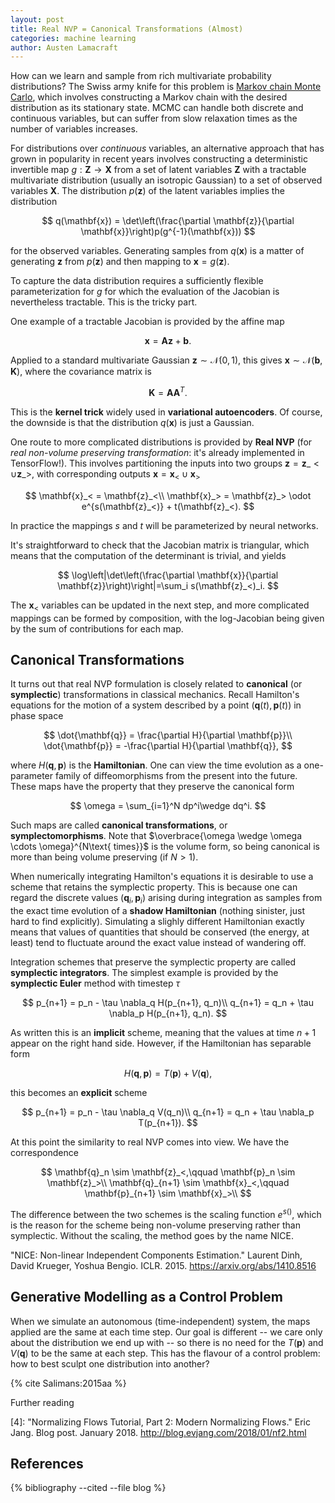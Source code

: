 ```yaml
---
layout: post
title: Real NVP = Canonical Transformations (Almost)
categories: machine learning
author: Austen Lamacraft
---
```


How can we learn and sample from rich multivariate probability distributions? The Swiss army knife for this problem is [Markov chain Monte Carlo](https://en.wikipedia.org/wiki/Markov_chain_Monte_Carlo), which involves constructing a Markov chain with the desired distribution as its stationary state. MCMC can handle both discrete and continuous variables, but can suffer from slow relaxation times as the number of variables increases.

For distributions over _continuous_ variables, an alternative approach that has grown in popularity in recent years involves constructing a deterministic invertible map $g:\mathbf{Z}\to \mathbf{X}$ from a set of latent variables $\mathbf{Z}$ with a tractable multivariate distribution (usually an isotropic Gaussian) to a set of observed variables $\mathbf{X}$. The distribution $p(\mathbf{z})$ of the latent variables implies the distribution

$$
q(\mathbf{x}) = \det\left(\frac{\partial \mathbf{z}}{\partial \mathbf{x}}\right)p(g^{-1}(\mathbf{x}))
$$

for the observed variables. Generating samples from $q(\mathbf{x})$ is a matter of generating $\mathbf{z}$ from $p(\mathbf{z})$ and then mapping to $\mathbf{x}=g(\mathbf{z})$.

To capture the data distribution requires a sufficiently flexible parameterization for $g$ for which the evaluation of the Jacobian is nevertheless tractable. This is the tricky part.

One example of a tractable Jacobian is provided by the affine map

$$
\mathbf{x} = \mathbf{A}\mathbf{z} + \mathbf{b}.
$$

Applied to a standard multivariate Gaussian $\mathbf{z}\sim \mathcal{N}(0,1)$, this gives $\mathbf{x}\sim \mathcal{N}(\mathbf{b},\mathbf{K})$, where the covariance matrix is

$$
\mathbf{K} = \mathbf{A}\mathbf{A}^T.
$$

This is the __kernel trick__ widely used in __variational autoencoders__. Of course, the downside is that the distribution $q(\mathbf{x})$ is just a Gaussian.

One route to more complicated distributions is provided by __Real NVP__ (for _real non-volume preserving transformation_: it's already implemented in TensorFlow!). This involves partitioning the inputs into two groups $\mathbf{z}=\mathbf{z}\_< \cup \mathbf{z}\_>$, with corresponding outputs $\mathbf{x}=\mathbf{x}_< \cup \mathbf{x}_>$

$$
\mathbf{x}_< = \mathbf{z}_<\\
\mathbf{x}_> = \mathbf{z}_> \odot e^{s(\mathbf{z}_<)} + t(\mathbf{z}_<).
$$

In practice the mappings $s$ and $t$ will be parameterized by neural networks.

It's straightforward to check that the Jacobian matrix is triangular, which means that the computation of the determinant is trivial, and yields

$$
\log\left|\det\left(\frac{\partial \mathbf{x}}{\partial \mathbf{z}}\right)\right|=\sum_i s(\mathbf{z}_<)_i.
$$

The $\mathbf{x}_<$ variables can be updated in the next step, and more complicated mappings can be formed by composition, with the log-Jacobian being given by the sum of contributions for each map.

## Canonical Transformations

It turns out that real NVP formulation is closely related to __canonical__ (or __symplectic__) transformations in classical mechanics. Recall Hamilton's equations for the motion of a system described by a point $(\mathbf{q}(t), \mathbf{p}(t))$ in phase space

$$
\dot{\mathbf{q}} = \frac{\partial H}{\partial \mathbf{p}}\\
\dot{\mathbf{p}} = -\frac{\partial H}{\partial \mathbf{q}},
$$

where $H(\mathbf{q}, \mathbf{p})$ is the __Hamiltonian__. One can view the time evolution as a one-parameter family of diffeomorphisms from the present into the future. These maps have the property that they preserve the canonical form

$$
\omega = \sum_{i=1}^N dp^i\wedge dq^i.
$$

Such maps are called __canonical transformations__, or __symplectomorphisms__. Note that $\overbrace{\omega \wedge \omega \cdots \omega}^{N\text{ times}}$ is the volume form, so being canonical is more than being volume preserving (if $N>1$).

When numerically integrating Hamilton's equations it is desirable to use a scheme that retains the symplectic property. This is because one can regard the discrete values $(\mathbf{q}_i, \mathbf{p}_i)$ arising during integration as samples from the exact time evolution of a __shadow Hamiltonian__ (nothing sinister, just hard to find explicitly). Simulating a slighly different Hamiltonian exactly means that values of quantities that should be conserved (the energy, at least) tend to fluctuate around the exact value instead of wandering off.

Integration schemes that preserve the symplectic property are called __symplectic integrators__. The simplest example is provided by the __symplectic Euler__ method with timestep $\tau$

$$
p_{n+1} = p_n - \tau \nabla_q H(p_{n+1}, q_n)\\
q_{n+1} = q_n + \tau \nabla_p H(p_{n+1}, q_n).
$$

As written this is an __implicit__ scheme, meaning that the values at time $n+1$ appear on the right hand side. However, if the Hamiltonian has separable form

$$
H(\mathbf{q}, \mathbf{p}) = T(\mathbf{p}) + V(\mathbf{q}),
$$

this becomes an __explicit__ scheme

$$
p_{n+1} = p_n - \tau \nabla_q V(q_n)\\
q_{n+1} = q_n + \tau \nabla_p T(p_{n+1}).
$$

At this point the similarity to real NVP comes into view. We have the correspondence

$$
\mathbf{q}_n \sim \mathbf{z}_<,\qquad \mathbf{p}_n \sim \mathbf{z}_>\\
\mathbf{q}_{n+1} \sim \mathbf{x}_<,\qquad \mathbf{p}_{n+1} \sim \mathbf{x}_>\\
$$

The difference between the two schemes is the scaling function $e^{s()}$, which is the reason for the scheme being non-volume preserving rather than symplectic. Without the scaling, the method goes by the name NICE.



"NICE: Non-linear Independent Components Estimation."
      Laurent Dinh, David Krueger, Yoshua Bengio. ICLR. 2015.
      https://arxiv.org/abs/1410.8516

## Generative Modelling as a Control Problem

When we simulate an autonomous (time-independent) system, the maps applied are the same at each time step. Our goal is different -- we care only about the distribution we end up with -- so there is no need for the $T(\mathbf{p})$ and $V(\mathbf{q})$ to be the same at each step. This has the flavour of a control problem: how to best sculpt one distribution into another?

{% cite Salimans:2015aa %}

Further reading

[4]: "Normalizing Flows Tutorial, Part 2: Modern Normalizing Flows."
      Eric Jang. Blog post. January 2018.
      http://blog.evjang.com/2018/01/nf2.html

References
----------

{% bibliography --cited --file blog %}
